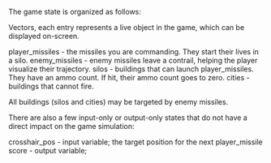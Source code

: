 
The game state is organized as follows:

Vectors, each entry represents a live object in the game, which can be displayed on-screen.

player_missiles - the missiles you are commanding. They start their lives in a silo.
enemy_missiles - enemy missiles leave a contrail, helping the player visualize their trajectory.
silos - buildings that can launch player_missiles. They have an ammo count. If hit, their ammo count goes to zero.
cities - buildings that cannot fire.

All buildings (silos and cities) may be targeted by enemy missiles.

There are also a few input-only or output-only states that do not have a direct impact on the game simulation:

crosshair_pos - input variable; the target position for the next player_missile
score - output variable; 

